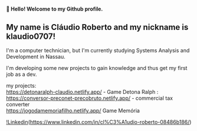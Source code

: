 #### 👋 Hello! Welcome to my Github profile.
## My name is Cláudio Roberto and my nickname is klaudio0707!

I'm a computer technician, but I'm currently studying Systems Analysis and Development in Nassau.

I'm developing some new projects to gain knowledge and thus get my first job as a dev.

my projects: <br>
https://detonaralph-claudio.netlify.app/ - Game Detona Ralph : <Br>
https://conversor-preconet-precobruto.netlify.app/ - commercial tax converter <br>
https://jogodamemoriafilho.netlify.app/  Game Memória 


[!Linkedin](https://img.shields.io/badge/LinkedIn-0077B5?style=for-the-badge&logo=linkedin&logoColor=white)(https://www.linkedin.com/in/cl%C3%A1udio-roberto-08486b186/)
          
          

<!--

-->

